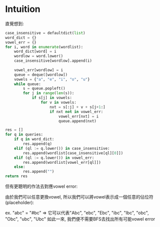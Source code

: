 # Intuition

直覺想到:

```py
case_insensitive = defaultdict(list)
word_dict = {}
vowel_err = {}
for i, word in enumerate(wordlist):
    word_dict[word] = i
    wordlow = word.lower()
    case_insensitive[wordlow].append(i)
    
    vowel_err[wordlow] = i
    queue = deque([wordlow])
    vowels = {"a", "e", "i", "o", "u"}
    while queue:
        s = queue.popleft()
        for j in range(len(s)):
            if s[j] in vowels:
                for v in vowels:
                    nxt = s[:j] + v + s[j+1:]
                    if nxt not in vowel_err:
                        vowel_err[nxt] = i
                        queue.append(nxt)

res = []
for q in queries:
    if q in word_dict:
        res.append(q)
    elif (ql := q.lower()) in case_insensitive:
        res.append(wordlist[case_insensitive[ql][0]])
    elif (ql := q.lower()) in vowel_err:
        res.append(wordlist[vowel_err[ql]])
    else:
        res.append("")
return res
```

但有更聰明的作法去對應vowel error:

由於我們可以任意更換vowel, 所以我們可以將vowel表示成一個任意的佔位符(placeholder):

ex. "abc" = "#bc" => 它可以代表"Abc", "ebc", "Ebc", "ibc", "Ibc", "obc", "Obc", "ubc", "Ubc"
如此一來, 我們便不需要BFS去找出所有可能vowel error